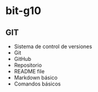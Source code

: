 # bit-g10
## GIT
- Sistema de control de versiones
- Git
- GitHub
- Repositorio
- README file
- Markdown básico
- Comandos básicos
